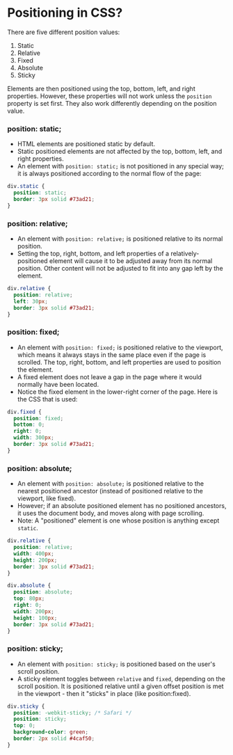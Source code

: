 # Positioning in CSS?

There are five different position values:

1. Static
2. Relative
3. Fixed
4. Absolute
5. Sticky

Elements are then positioned using the top, bottom, left, and right properties. However, these properties will not work unless the `position` property is set first. They also work differently depending on the position value.

### position: static;

- HTML elements are positioned static by default.
- Static positioned elements are not affected by the top, bottom, left, and right properties.
- An element with `position: static;` is not positioned in any special way; it is always positioned according to the normal flow of the page:

```css
div.static {
  position: static;
  border: 3px solid #73ad21;
}
```

### position: relative;

- An element with `position: relative;` is positioned relative to its normal position.
- Setting the top, right, bottom, and left properties of a relatively-positioned element will cause it to be adjusted away from its normal position. Other content will not be adjusted to fit into any gap left by the element.

```css
div.relative {
  position: relative;
  left: 30px;
  border: 3px solid #73ad21;
}
```

### position: fixed;

- An element with `position: fixed;` is positioned relative to the viewport, which means it always stays in the same place even if the page is scrolled. The top, right, bottom, and left properties are used to position the element.
- A fixed element does not leave a gap in the page where it would normally have been located.
- Notice the fixed element in the lower-right corner of the page. Here is the CSS that is used:

```css
div.fixed {
  position: fixed;
  bottom: 0;
  right: 0;
  width: 300px;
  border: 3px solid #73ad21;
}
```

### position: absolute;

- An element with `position: absolute;` is positioned relative to the nearest positioned ancestor (instead of positioned relative to the viewport, like fixed).
- However; if an absolute positioned element has no positioned ancestors, it uses the document body, and moves along with page scrolling.
- Note: A "positioned" element is one whose position is anything except `static`.

```css
div.relative {
  position: relative;
  width: 400px;
  height: 200px;
  border: 3px solid #73ad21;
}

div.absolute {
  position: absolute;
  top: 80px;
  right: 0;
  width: 200px;
  height: 100px;
  border: 3px solid #73ad21;
}
```

### position: sticky;

- An element with `position: sticky;` is positioned based on the user's scroll position.
- A sticky element toggles between `relative` and `fixed`, depending on the scroll position. It is positioned relative until a given offset position is met in the viewport - then it "sticks" in place (like position:fixed).

```css
div.sticky {
  position: -webkit-sticky; /* Safari */
  position: sticky;
  top: 0;
  background-color: green;
  border: 2px solid #4caf50;
}
```
